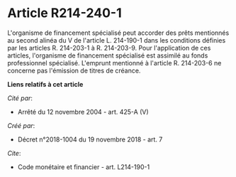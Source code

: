 # Article R214-240-1

L'organisme de financement spécialisé peut accorder des prêts mentionnés au second alinéa du V de l'article L. 214-190-1 dans
les conditions définies par les articles R. 214-203-1 à R. 214-203-9. Pour l'application de ces articles, l'organisme de
financement spécialisé est assimilé au fonds professionnel spécialisé. L'emprunt mentionné à l'article R. 214-203-6 ne
concerne pas l'émission de titres de créance.

**Liens relatifs à cet article**

_Cité par_:

  - Arrêté du 12 novembre 2004 - art. 425-A (V)

_Créé par_:

  - Décret n°2018-1004 du 19 novembre 2018 - art. 7

_Cite_:

  - Code monétaire et financier - art. L214-190-1

